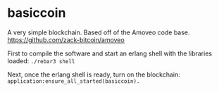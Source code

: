 basiccoin
=====

A very simple blockchain.
Based off of the Amoveo code base. https://github.com/zack-bitcoin/amoveo

First to compile the software and start an erlang shell with the libraries loaded:
`./rebar3 shell`

Next, once the erlang shell is ready, turn on the blockchain:
`application:ensure_all_started(basiccoin).`